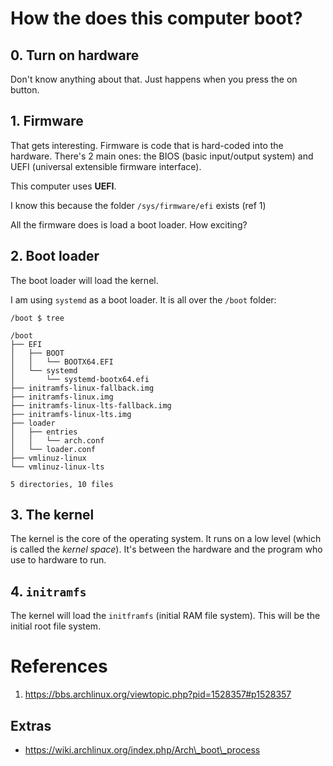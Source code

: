 # How the does this computer boot?

## 0. Turn on hardware

Don't know anything about that. Just happens when you press the on button.

## 1. Firmware

That gets interesting. Firmware is code that is hard-coded into the hardware.
There's 2 main ones: the BIOS (basic input/output system) and UEFI (universal
extensible firmware interface).

This computer uses **UEFI**.

I know this because the folder `/sys/firmware/efi` exists (ref 1)

All the firmware does is load a boot loader. How exciting?

## 2. Boot loader

The boot loader will load the kernel.

I am using `systemd` as a boot loader. It is all over the `/boot` folder:

    /boot $ tree

    /boot
    ├── EFI
    │   ├── BOOT
    │   │   └── BOOTX64.EFI
    │   └── systemd
    │       └── systemd-bootx64.efi
    ├── initramfs-linux-fallback.img
    ├── initramfs-linux.img
    ├── initramfs-linux-lts-fallback.img
    ├── initramfs-linux-lts.img
    ├── loader
    │   ├── entries
    │   │   └── arch.conf
    │   └── loader.conf
    ├── vmlinuz-linux
    └── vmlinuz-linux-lts

    5 directories, 10 files

## 3. The kernel

The kernel is the core of the operating system. It runs on a low level (which is
called the *kernel space*). It's between the hardware and the program who use to
hardware to run.

## 4. `initramfs`

The kernel will load the `initframfs` (initial RAM file system). This will be
the initial root file system.

# References

1. https://bbs.archlinux.org/viewtopic.php?pid=1528357#p1528357

## Extras

- https://wiki.archlinux.org/index.php/Arch\_boot\_process

